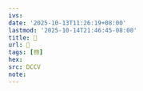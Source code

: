 ```yaml
---
ivs:
date: '2025-10-13T11:26:19+08:00'
lastmod: '2025-10-14T21:46:45-08:00'
title: 󰏠
url: 󰏠
tags: [冊]
hex: 
src: DCCV
note:
---
```

